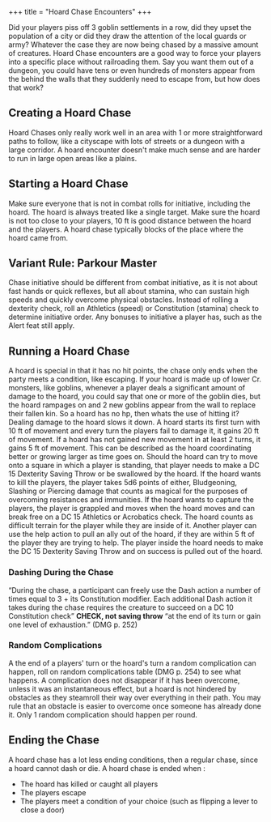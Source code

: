 +++
title = "Hoard Chase Encounters"
+++

Did your players piss off 3 goblin settlements in a row, did they upset the population of a city or did they draw the attention of the local guards or army? Whatever the case they are now being chased by a massive amount of creatures. Hoard Chase encounters are a good way to force your players into a specific place without railroading them. Say you want them out of a dungeon, you could have tens or even hundreds of monsters appear from the behind the walls that they suddenly need to escape from, but how does that work?

## Creating a Hoard Chase
Hoard Chases only really work well in an area with 1 or more straightforward paths to follow, like a cityscape with lots of streets or a dungeon with a large corridor. A hoard encounter doesn't make much sense and are harder to run in large open areas like a plains.

## Starting a Hoard Chase
Make sure everyone that is not in combat rolls for initiative, including the hoard. The hoard is always treated like a single target. Make sure the hoard is not too close to your players, 10 ft is good distance between the hoard and the players. A hoard chase typically blocks of the place where the hoard came from.

## Variant Rule: Parkour Master
Chase initiative should be different from combat initiative, as it is not about fast hands or quick reflexes, but all about stamina, who can sustain high speeds and quickly overcome physical obstacles. Instead of rolling a dexterity check, roll an Athletics (speed) or Constitution (stamina) check to determine initiative order. Any bonuses to initiative a player has, such as the Alert feat still apply. 

## Running a Hoard Chase
A hoard is special in that it has no hit points, the chase only ends when the party meets a condition, like escaping. If your hoard is made up of lower Cr. monsters, like goblins, whenever a player deals a significant amount of damage to the hoard, you could say that one or more of the goblin dies, but the hoard rampages on and 2 new goblins appear from the wall to replace their fallen kin. So a hoard has no hp, then whats the use of hitting it? Dealing damage to the hoard slows it down. A hoard starts its first turn with 10 ft of movement and every turn the players fail to damage it, it gains 20 ft of movement. If a hoard has not gained new movement in at least 2 turns, it gains 5 ft of movement. This can be described as the hoard coordinating better or growing larger as time goes on. Should the hoard can try to move onto a square in which a player is standing, that player needs to make a DC 15 Dexterity Saving Throw or be swallowed by the hoard. If the hoard wants to kill the players, the player takes 5d6 points of either, Bludgeoning, Slashing or Piercing damage that counts as magical for the purposes of overcoming resistances and immunities. If the hoard wants to capture the players, the player is grappled and moves when the hoard moves and can break free on a DC 15 Athletics or Acrobatics check. The hoard counts as difficult terrain for the player while they are inside of it. Another player can use the help action to pull an ally out of the hoard, if they are within 5 ft of the player they are trying to help. The player inside the hoard needs to make the DC 15 Dexterity Saving Throw and on success is pulled out of the hoard.

### Dashing During the Chase
“During the chase, a participant can freely use the Dash action a number of times equal to 3 + its Constitution modifier. Each additional Dash action it takes during the chase requires the creature to succeed on a DC 10 Constitution check”  **CHECK, not saving throw** “at the end of its turn or gain one level of exhaustion.” (DMG p. 252)

### Random Complications
A the end of a players' turn or the hoard's turn a random complication can happen, roll on random complications table (DMG p. 254) to see what happens. A complication does not disappear if it has been overcome, unless it was an instantaneous effect, but a hoard is not hindered by obstacles as they steamroll their way over everything in their path. You may rule that an obstacle is easier to overcome once someone has already done it. Only 1 random complication should happen per round.

## Ending the Chase
A hoard chase has a lot less ending conditions, then a regular chase, since a hoard cannot dash or die. A hoard chase is ended when :
- The hoard has killed or caught all players
- The players escape
- The players meet a condition of your choice (such as flipping a lever to close a door)
